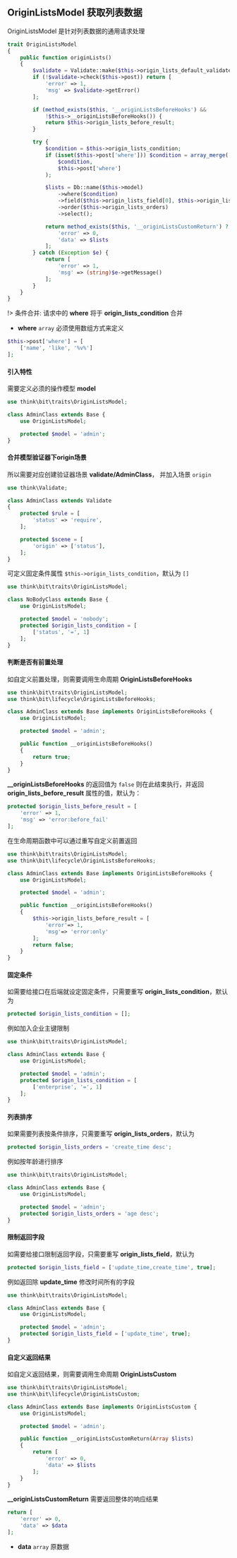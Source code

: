 ## OriginListsModel 获取列表数据

OriginListsModel 是针对列表数据的通用请求处理

```php
trait OriginListsModel
{
    public function originLists()
    {
        $validate = Validate::make($this->origin_lists_default_validate);
        if (!$validate->check($this->post)) return [
            'error' => 1,
            'msg' => $validate->getError()
        ];

        if (method_exists($this, '__originListsBeforeHooks') &&
            !$this->__originListsBeforeHooks()) {
            return $this->origin_lists_before_result;
        }

        try {
            $condition = $this->origin_lists_condition;
            if (isset($this->post['where'])) $condition = array_merge(
                $condition,
                $this->post['where']
            );

            $lists = Db::name($this->model)
                ->where($condition)
                ->field($this->origin_lists_field[0], $this->origin_lists_field[1])
                ->order($this->origin_lists_orders)
                ->select();

            return method_exists($this, '__originListsCustomReturn') ? $this->__originListsCustomReturn($lists) : [
                'error' => 0,
                'data' => $lists
            ];
        } catch (Exception $e) {
            return [
                'error' => 1,
                'msg' => (string)$e->getMessage()
            ];
        }
    }
}
```

!> 条件合并: 请求中的 **where** 将于 **origin_lists_condition** 合并

- **where** `array` 必须使用数组方式来定义

```php
$this->post['where'] = [
    ['name', 'like', '%v%']
];
```

#### 引入特性

需要定义必须的操作模型 **model**

```php
use think\bit\traits\OriginListsModel;

class AdminClass extends Base {
    use OriginListsModel;

    protected $model = 'admin';
}
```

#### 合并模型验证器下origin场景

所以需要对应创建验证器场景 **validate/AdminClass**， 并加入场景 `origin`

```php
use think\Validate;

class AdminClass extends Validate
{
    protected $rule = [
        'status' => 'require',
    ];

    protected $scene = [
        'origin' => ['status'],
    ];
}
```

可定义固定条件属性 `$this->origin_lists_condition`，默认为 `[]`

```php
use think\bit\traits\OriginListsModel;

class NoBodyClass extends Base {
    use OriginListsModel;

    protected $model = 'nobody';
    protected $origin_lists_condition = [
        ['status', '=', 1]
    ];
}
```

#### 判断是否有前置处理

如自定义前置处理，则需要调用生命周期 **OriginListsBeforeHooks**

```php
use think\bit\traits\OriginListsModel;
use think\bit\lifecycle\OriginListsBeforeHooks;

class AdminClass extends Base implements OriginListsBeforeHooks {
    use OriginListsModel;

    protected $model = 'admin';

    public function __originListsBeforeHooks()
    {
        return true;
    }
}
```

**__originListsBeforeHooks** 的返回值为 `false` 则在此结束执行，并返回 **origin_lists_before_result** 属性的值，默认为：

```php
protected $origin_lists_before_result = [
    'error' => 1,
    'msg' => 'error:before_fail'
];
```

在生命周期函数中可以通过重写自定义前置返回

```php
use think\bit\traits\OriginListsModel;
use think\bit\lifecycle\OriginListsBeforeHooks;

class AdminClass extends Base implements OriginListsBeforeHooks {
    use OriginListsModel;

    protected $model = 'admin';

    public function __originListsBeforeHooks()
    {
        $this->origin_lists_before_result = [
            'error'=> 1,
            'msg'=> 'error:only'
        ];
        return false;
    }
}
```

#### 固定条件

如需要给接口在后端就设定固定条件，只需要重写 **origin_lists_condition**，默认为

```php
protected $origin_lists_condition = [];
```

例如加入企业主键限制

```php
use think\bit\traits\OriginListsModel;

class AdminClass extends Base {
    use OriginListsModel;

    protected $model = 'admin';
    protected $origin_lists_condition = [
        ['enterprise', '=', 1]
    ];
}
```

#### 列表排序

如果需要列表按条件排序，只需要重写 **origin_lists_orders**，默认为

```php
protected $origin_lists_orders = 'create_time desc';
```

例如按年龄进行排序

```php
use think\bit\traits\OriginListsModel;

class AdminClass extends Base {
    use OriginListsModel;

    protected $model = 'admin';
    protected $origin_lists_orders = 'age desc';
}
```

#### 限制返回字段

如需要给接口限制返回字段，只需要重写 **origin_lists_field**，默认为

```php
protected $origin_lists_field = ['update_time,create_time', true];
```

例如返回除 **update_time** 修改时间所有的字段

```php
use think\bit\traits\OriginListsModel;

class AdminClass extends Base {
    use OriginListsModel;

    protected $model = 'admin';
    protected $origin_lists_field = ['update_time', true];
}
```

#### 自定义返回结果

如自定义返回结果，则需要调用生命周期 **OriginListsCustom**

```php
use think\bit\traits\OriginListsModel;
use think\bit\lifecycle\OriginListsCustom;

class AdminClass extends Base implements OriginListsCustom {
    use OriginListsModel;

    protected $model = 'admin';

    public function __originListsCustomReturn(Array $lists)
    {
        return [
            'error' => 0,
            'data' => $lists
        ];
    }
}
```

**__originListsCustomReturn** 需要返回整体的响应结果

```php
return [
    'error' => 0,
    'data' => $data
];
```

- **data** `array` 原数据